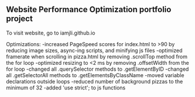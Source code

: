 ## Website Performance Optimization portfolio project

To visit website, go to iamjli.github.io

Optimizations:
-increased PageSpeed scores for index.html to >90 by reducing image sizes, async-ing scripts, and minifying js files
-optimized framerate when scrolling in pizza.html by removing .scrollTop method from the for loop
-optimized resizing to <2 ms by removing .offsetWidth from the for loop
-changed all .querySelector methods to .getElementByID
-changed all .getSelectorAll methods to .getElementsByClassName
-moved variable declarations outside loops
-reduced number of background pizzas to the minimum of 32
-added 'use strict'; to js functions